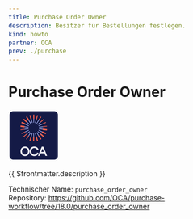 ```yaml
---
title: Purchase Order Owner
description: Besitzer für Bestellungen festlegen.
kind: howto
partner: OCA
prev: ./purchase
---
```


# Purchase Order Owner

![icon_oca_app](attachments/icon_oca_app.png)

{{ $frontmatter.description }}

Technischer Name: `purchase_order_owner`\
Repository: <https://github.com/OCA/purchase-workflow/tree/18.0/purchase_order_owner>

